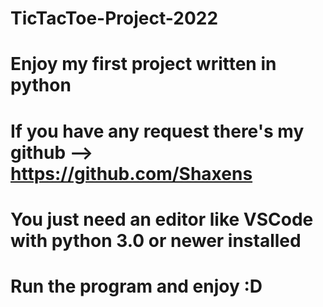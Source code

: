 # TicTacToe-Project-2022
# Enjoy my first project written in python 
# If you have any request there's my github --> https://github.com/Shaxens 

# You just need an editor like VSCode with python 3.0 or newer installed
# Run the program and enjoy :D

